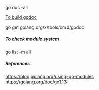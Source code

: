 
go doc -all

[To build godoc](https://golang.org/doc/go1.13#godoc)

go get golang.org/x/tools/cmd/godoc

##### To check module system

go list -m all

##### References

https://blog.golang.org/using-go-modules   
https://golang.org/doc/go1.13
